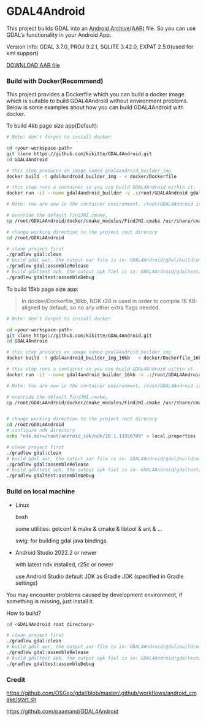 # GDAL4Android

This project builds GDAL into an [Android Archive(AAR)](https://developer.android.com/studio/projects/android-library) file. So you can use GDAL's functionality in your Android App.

Version Info: GDAL 3.7.0, PROJ 9.2.1, SQLITE 3.42.0, EXPAT 2.5.0(used for kml support)

[DOWNLOAD AAR file](https://github.com/kikitte/GDAL4Android/releases)



### Build with Docker(Recommend)

This project provides a Dockerfile which you can build a docker image which is suitable to build GDAL4Android without environment problems. Below is some examples about how you can build GDAL4Android with docker.

To build 4kb page size app(Default):

```bash
# Note: don't forgot to install docker.

cd <your-workspace-path>
git clone https://github.com/kikitte/GDAL4Android.git
cd GDAL4Android

# this step produces an image named gdal4android_builder_img
docker build -t gdal4android_builder_img - < docker/Dockerfile

# this step runs a container so you can build GDAL4Android within it.
docker run -it --name gdal4android_builder -v .:/root/GDAL4Android gdal4android_builder_img

# Note: You are now in the container environment, /root/GDAL4Android is the project root directory in the container.

# override the default FindJNI.cmake, 
cp /root/GDAL4Android/docker/cmake_modules/FindJNI.cmake /usr/share/cmake-3.22/Modules/FindJNI.cmake

# change working direction to the project root direcory
cd /root/GDAL4Android

# clean project first
./gradlew gdal:clean
# build gdal aar, the output aar file is in: GDAL4Android/gdal/build/outputs/aar/gdal-release.aar
./gradlew gdal:assembleRelease
# build gdaltest apk, the output apk fiel is in: GDAL4Android/gdaltest/build/outputs/apk/debug/gdaltest-debug.apk
./gradlew gdaltest:assembleDebug
```



To build 16kb page size app:

> In docker/Dockerfile_16kb, NDK r28 is used in order to compile 16 KB-aligned by  default, so no any other extra flags needed.

```bash
# Note: don't forgot to install docker.

cd <your-workspace-path>
git clone https://github.com/kikitte/GDAL4Android.git
cd GDAL4Android

# this step produces an image named gdal4android_builder_img
docker build -t gdal4android_builder_img_16kb - < docker/Dockerfile_16kb

# this step runs a container so you can build GDAL4Android within it.
docker run -it --name gdal4android_builder_16kb -v .:/root/GDAL4Android gdal4android_builder_img_16kb

# Note: You are now in the container environment, /root/GDAL4Android is the project root directory in the container.

# override the default FindJNI.cmake, 
cp /root/GDAL4Android/docker/cmake_modules/FindJNI.cmake /usr/share/cmake-3.22/Modules/FindJNI.cmake


# change working direction to the project root direcory
cd /root/GDAL4Android
# configure ndk directory
echo "ndk.dir=/root/android_sdk/ndk/28.1.13356709" > local.properties

# clean project first
./gradlew gdal:clean
# build gdal aar, the output aar file is in: GDAL4Android/gdal/build/outputs/aar/gdal-release.aar
./gradlew gdal:assembleRelease
# build gdaltest apk, the output apk fiel is in: GDAL4Android/gdaltest/build/outputs/apk/debug/gdaltest-debug.apk
./gradlew gdaltest:assembleDebug
```



### Build on local machine

- Linux

  bash

  some utilities: getconf & make & cmake & libtool & ant & ...

  swig: for building gdal java bindings.

- Android Studio 2022.2 or newer

  with latest ndk installed, r25c or newer

  use Android Studio default JDK as Gradle JDK (specified in Gradle settings)

You may encounter problems caused by development environment, if something is missing, just install it.

How to build?

```bash
cd <GDAL4Android root directory>

# clean project first
./gradlew gdal:clean
# build gdal aar, the output aar file is in: GDAL4Android/gdal/build/outputs/aar/gdal-release.aar
./gradlew gdal:assembleRelease
# build gdaltest apk, the output apk fiel is in: GDAL4Android/gdaltest/build/outputs/apk/debug/gdaltest-debug.apk
./gradlew gdaltest:assembleDebug
```

### Credit

https://github.com/OSGeo/gdal/blob/master/.github/workflows/android_cmake/start.sh

https://github.com/paamand/GDAL4Android
